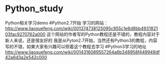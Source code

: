 # Python_study
Python相关学习demo
#Python2.7开始
学习的网站：http://www.liaoxuefeng.com/wiki/001374738125095c955c1e6d8bb493182103fac9270762a000 
这个网站的作者写的Python教程还是不错的，教程内容对于新人来说，还是很友好的
我是从Pyton2.7开始，当然还有Python3的教程，内容写的不错，如果大家有兴趣可以照着这个教程去学习
#Python3学习的地址
http://www.liaoxuefeng.com/wiki/0014316089557264a6b348958f449949df42a6d3a2e542c000
